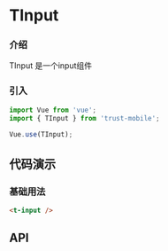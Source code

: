# TInput

### 介绍

TInput 是一个input组件

### 引入

```js
import Vue from 'vue';
import { TInput } from 'trust-mobile';

Vue.use(TInput);
```

## 代码演示

### 基础用法

```html
<t-input />
```

## API
